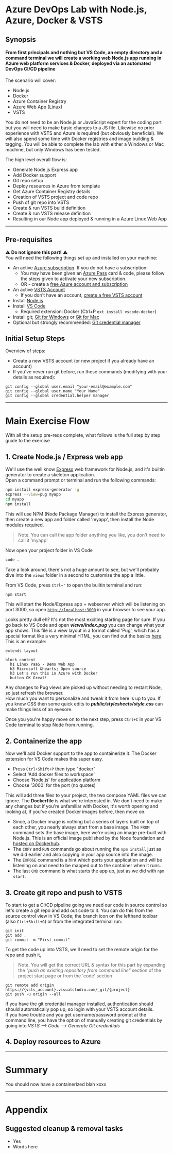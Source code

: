 # Azure DevOps Lab with Node.js, Azure, Docker & VSTS

## Synopsis
#### From first principals and nothing but VS Code, an empty directory and a command terminal we will create a working web Node.js app running in Azure web platform services & Docker, deployed via an automated DevOps CI/CD pipeline

The scenario will cover:
* Node.js
* Docker
* Azure Container Registry 
* Azure Web App (Linux)
* VSTS

You do not need to be an Node.js or JavaScript expert for the coding part but you will need to make basic changes to a JS file. Likewise no prior experience with VSTS and Azure is required (but obviously beneficial). We will also spend some time with Docker registries and image building & tagging. You will be able to complete the lab with either a Windows or Mac machine, but only Windows has been tested.

The high level overall flow is:
* Generate Node.js Express app
* Add Docker support
* Git repo setup
* Deploy resources in Azure from template
* Get Azure Container Registry details 
* Creation of VSTS project and code repo
* Push of git repo into VSTS
* Create & run VSTS build definition 
* Create & run VSTS release definition 
* Resulting in our Node app deployed & running in a Azure Linux Web App

---

## Pre-requisites 
:warning: **Do not ignore this part!** :warning:  
You will need the following things set up and installed on your machine: 
* An active [Azure subscription](https://portal.azure.com/). If you do not have a subscription:
  * You may have been given an [Azure Pass](https://www.microsoftazurepass.com/) card & code, please follow the steps given to activate your new subscription.
  * OR - create a [free Azure account and subscription](https://azure.microsoft.com/en-gb/free/)
* An active [VSTS Account](https://app.vsaex.visualstudio.com/)
  * If you don't have an account, [create a free VSTS account](https://www.visualstudio.com/en-gb/docs/setup-admin/team-services/sign-up-for-visual-studio-team-services)
* Install [Node.js](https://nodejs.org/en/download/)
* Install [VS Code](https://code.visualstudio.com/download)
  * Required extension: Docker (Ctrl+P `ext install vscode-docker`)
* Install git; [Git for Windows](https://git-scm.com/download/win) or [Git for Mac](https://git-scm.com/download/mac)
* Optional but strongly recommended: [Git credential manager](https://www.visualstudio.com/en-us/docs/git/set-up-credential-managers)

## Initial Setup Steps
Overview of steps:
 * Create a new VSTS account (or new project if you already have an account)
 * If you've never run git before, run these commands (modifying with your details as required):
 ```
git config --global user.email "your-email@example.com"
git config --global user.name "Your Name"
git config --global credential.helper manager
```

---

# Main Exercise Flow
With all the setup pre-reqs complete, what follows is the full step by step guide to the exercise 

## 1. Create Node.js / Express web app
We'll use the well know [Express](https://expressjs.com/) web framework for Node.js, and it's builtin generator to create a skeleton application.   
Open a command prompt or terminal and run the following commands:
```bash
npm install express-generator -g
express --view=pug myapp
cd myapp
npm install
```
This will use NPM (Node Package Manager) to install the Express generator, then create a new app and folder called 'myapp', then install the Node modules required.
> Note. You can call the app folder anything you like, you don't need to call it 'myapp'

Now open your project folder in VS Code
```bash
code .
```
Take a look around, there's not a huge amount to see, but we'll probably dive into the `views` folder in a second to customise the app a little.

From VS Code, press `Ctrl+'` to open the builtin terminal and run:
```bash
npm start
```
This will start the Node/Express app + webserver which will be listening on port 3000, so open [`http://localhost:3000`](http://localhost:3000) in your browser to see your app.  

Looks pretty dull eh? It's not the most exciting starting page for sure. If you go back to VS Code and open ***views/index.pug*** you can change what your app shows. This file is a view layout in a format called 'Pug', which has a special format like a very minimal HTML, you can find out the basics [here](https://www.sitepoint.com/jade-tutorial-for-beginners/). This is an example:
```pug
extends layout

block content
  h1 Linux PaaS - Demo Web App
  h3 Microsoft &hearts; Open source
  h3 Let's run this in Azure with Docker
  button OK Great!
```
Any changes to Pug views are picked up without needing to restart Node, so just refresh the browser.  
How much you want to personalize and tweak it from here is up to you. If you know CSS then some quick edits to ***public/stylesheets/style.css*** can make things less of an eyesore.  

Once you you're happy move on to the next step, press `Ctrl+C` in your VS Code terminal to stop Node from running.


## 2. Containerize the app 
Now we'll add Docker support to the app to containerize it. The Docker extension for VS Code makes this super easy.  
* Press `Ctrl+Shift+P` then type "docker"
* Select 'Add docker files to workspace'
* Choose 'Node.js' for application platform
* Choose '3000' for the port (no quotes)

This will add three files to your project, the two compose YAML files we can ignore. The **Dockerfile** is what we're interested in. We don't need to make any changes but if you're unfamiliar with Docker, it's worth opening and looking at, if you've created Docker images before, then move on.  
- Since, a Docker image is nothing but a series of layers built on top of each other, you nearly always start from a base image. The `FROM` command sets the base image, here we're using an image pre-built with Node.js. This is an official image published by the Node foundation and [hosted on Dockerhub](https://hub.docker.com/_/node/).  
- The `COPY` and `RUN` commands go about running the `npm install` just as we did earlier and also copying in your app source into the image.  
- The `EXPOSE` command is a hint which ports your application and will be listening on and need to be mapped out to the container when it runs.  
- The last `CMD` command is what starts the app up, just as we did with `npm start`.  


## 3. Create git repo and push to VSTS
To start to get a CI/CD pipeline going we need our code in source control so let's create a git repo and add out code to it. You can do this from the source control view in VS Code; the branch icon on the lefthand toolbar (also `Ctrl+Shift+G`) or from the integrated terminal run:
```
git init
git add .
git commit -m "First commit"
```
To get the code up into VSTS, we'll need to set the remote origin for the repo and push it, 
> Note. You will get the correct URL & syntax for this part by expanding the *"push an existing repository from command line"* section of the project start page or from the 'code' section
```
git remote add origin https://{vsts_account}.visualstudio.com/_git/{project}
git push -u origin --all
```
If you have the git credential manager installed, authentication should should automatically pop up, so login with your VSTS account details.  
If you have trouble and you get username/password prompt at the command line, you have the option of manually creating git credentials by going into *VSTS --> Code --> Generate Git credentials*


## 4. Deploy resources to Azure


---

# Summary
You should now have a containerized blah xxxx

---

# Appendix

## Suggested cleanup & removal tasks
 * Yes
 * Words here

